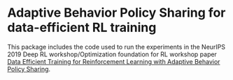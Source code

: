 # Adaptive Behavior Policy Sharing for data-efficient RL training
This package includes the code used to run the experiments in the NeurIPS 2019 Deep RL workshop/Optimization foundation for RL workshop paper [Data Efficient Training for Reinforcement Learning with Adaptive Behavior Policy Sharing](https://drive.google.com/file/d/1bCJg5tQQAq1CCo8IXfXjcYQk1uQjV0bp/view).

